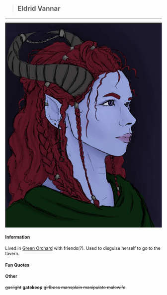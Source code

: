 >## Eldrid Vannar

--- 

![eldrid](../../../Templates/images/eldrid.jpg "Eldrid tiefling form. Lovely drawing Kirsten")

#### Information

Lived in [Green Orchard](../../Locations/Green%20Orchard.md) with friends(?). Used to disguise herself to go to the tavern. 

#### Fun Quotes

#### Other

~~gaslight~~ **gatekeep** ~~girlboss mansplain manipulate malewife~~
